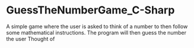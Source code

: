 # GuessTheNumberGame_C-Sharp
A simple game where the user is asked to think of a number to then follow some mathematical instructions.
The program will then guess the number the user Thought of
